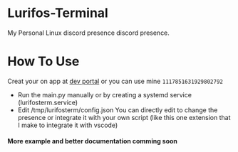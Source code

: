 # Lurifos-Terminal
My Personal Linux discord presence discord presence.

# How To Use 
Creat your on app at [dev portal](https://discord.com/developers/applications/) or you can use mine `1117851631929802792`
- Run the main.py manually or by creating a systemd service (lurifosterm.service)
- Edit /tmp/lurifosterm/config.json
  You can directly edit to change the presence or integrate it with your own script (like this one extension that I make to integrate it with vscode)

#### More example and better documentation comming soon
